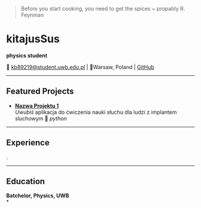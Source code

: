 >Before you start cooking, you need to get the spices ~ propably R. Feynman

# kitajusSus
**physics student**

📧 kb89219@student.uwb.edu.pl | 📍Warsaw, Poland | [ GitHub](https://github.com/twojlink)

---



## Featured Projects

- **[Nazwa Projektu 1](https://github.com/kitajusSus)**  
  *Uwubiś*  aplikacja do ćwiczenia nauki słuchu dla ludzi z implantem sluchowym
  🌟 *python*



---

## Experience
.


---

## Education
**Batchelor, Physics, UWB**  
*


